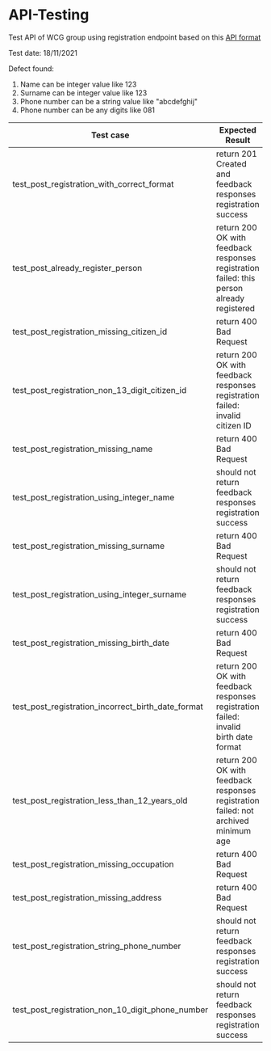 # API-Testing
Test API of WCG group using registration endpoint based on this [API format](https://wcg-apis.herokuapp.com/document/registration)

Test date: 18/11/2021

Defect found:

1. Name can be integer value  like 123
2. Surname can be integer value  like 123
3. Phone number can be a string value like "abcdefghij"
4. Phone number can be any digits like 081

| Test case                                          | Expected Result                                                                           | Status |
|----------------------------------------------------|-------------------------------------------------------------------------------------------|--------|
| test_post_registration_with_correct_format         | return 201 Created and feedback responses registration success                            |    P   |
| test_post_already_register_person                  | return 200 OK with feedback responses registration failed: this person already registered |    P   |
| test_post_registration_missing_citizen_id          | return 400 Bad Request                                                                    |    P   |
| test_post_registration_non_13_digit_citizen_id     | return 200 OK with feedback responses registration failed: invalid citizen ID             |    P   |
| test_post_registration_missing_name                | return 400 Bad Request                                                                    |    P   |
| test_post_registration_using_integer_name          | should not return feedback responses registration success                                 |    F   |
| test_post_registration_missing_surname             | return 400 Bad Request                                                                    |    P   |
| test_post_registration_using_integer_surname       | should not return feedback responses registration success                                 |    F   |
| test_post_registration_missing_birth_date          | return 400 Bad Request                                                                    |    P   |
| test_post_registration_incorrect_birth_date_format | return 200 OK with feedback responses registration failed: invalid birth date format      |    P   |
| test_post_registration_less_than_12_years_old      | return 200 OK with feedback responses registration failed: not archived minimum age       |    P   |
| test_post_registration_missing_occupation          | return 400 Bad Request                                                                    |    P   |
| test_post_registration_missing_address             | return 400 Bad Request                                                                    |    P   |
| test_post_registration_string_phone_number         | should not return feedback responses registration success                                 |    F   |
| test_post_registration_non_10_digit_phone_number   | should not return feedback responses registration success                                 |    F   |